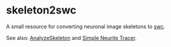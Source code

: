 # skeleton2swc
A small resource for converting neuronal image skeletons to [swc](http://research.mssm.edu/cnic/swc.html).  

See also: [AnalyzeSkeleton](https://github.com/fiji/AnalyzeSkeleton) and [Simple Neurite Tracer](https://github.com/fiji/Simple_Neurite_Tracer).
